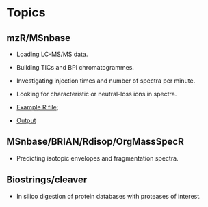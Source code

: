 # Topics

## mzR/MSnbase

- Loading LC-MS/MS data.
- Building TICs and BPI chromatogrammes.
- Investigating injection times and number of spectra per minute.
- Looking for characteristic or neutral-loss ions in spectra.

- [Example R file](01-neutral-loss.R);
- [Output](https://rawgit.com/sgibb/talk-odense-20171127/master/01-neutral-loss.html)

## MSnbase/BRIAN/Rdisop/OrgMassSpecR

- Predicting isotopic envelopes and fragmentation spectra.

## Biostrings/cleaver

- In silico digestion of protein databases with proteases of interest.
